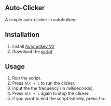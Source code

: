 ## Auto-Clicker
A simple auto-clicker in autohotkey.

## Installation
1. Install [Autohotkey V2](https://www.autohotkey.com/download/ahk-v2.exe)
2. Download the [script](https://github.com/Scrappyz/auto-clicker/blob/dev/autoclicker.ahk)

## Usage
1. Run the script.
2. Press `Alt + c` to run the clicker.
3. Input the the frequency (in milliseconds).
4. Press `Alt + c` again to stop the clicker.
5. If you want to end the script entirely, press `Esc`.
